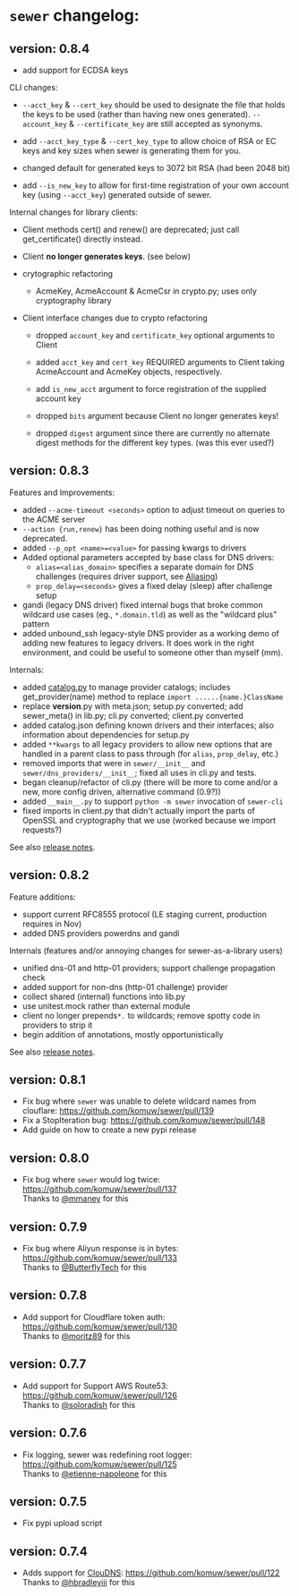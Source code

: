 # `sewer` changelog:

## **version:** 0.8.4

- add support for ECDSA keys

CLI changes:

- `--acct_key` & `--cert_key` should be used to designate the file that
  holds the keys to be used (rather than having new ones generated). 
  `--account_key` & `--certificate_key` are still accepted as synonyms.

- add `--acct_key_type` & `--cert_key_type` to allow choice of RSA or EC
  keys and key sizes when sewer is generating them for you.

- changed default for generated keys to 3072 bit RSA (had been 2048 bit)

- add `--is_new_key` to allow for first-time registration of your own
  account key (using `--acct_key`) generated outside of sewer.

Internal changes for library clients:

- Client methods cert() and renew() are deprecated; just call
  get_certificate() directly instead.

- Client **no longer generates keys**.  (see below)

- crytographic refactoring

  - AcmeKey, AcmeAccount & AcmeCsr in crypto.py; uses only cryptography library

- Client interface changes due to crypto refactoring

  - dropped `account_key` and `certificate_key` optional arguments to Client

  - added `acct_key` and `cert_key` REQUIRED arguments to Client taking
    AcmeAccount and AcmeKey objects, respectively.

  - add `is_new_acct` argument to force registration of the supplied account
    key

  - dropped `bits` argument because Client no longer generates keys!

  - dropped `digest` argument since there are currently no alternate digest
    methods for the different key types.  (was this ever used?)

## **version:** 0.8.3

Features and Improvements:
- added `--acme-timeout <seconds>` option to adjust timeout on queries to
  the ACME server
- `--action {run,renew}` has been doing nothing useful and is now deprecated.
- added `--p_opt <name>=<value>` for passing kwargs to drivers
- Added optional parameters accepted by base class for DNS drivers:
  - `alias=<alias_domain>` specifies a separate domain for DNS challenges
    (requires driver support, see [Aliasing](Aliasing))
  - `prop_delay=<seconds>` gives a fixed delay (sleep) after challenge setup
- gandi (legacy DNS driver) fixed internal bugs that broke common wildcard
  use cases (eg., `*.domain.tld`) as well as the "wildcard plus" pattern
- added unbound_ssh legacy-style DNS provider as a working demo of adding
  new features to legacy drivers.  It does work in the right environment, and
  could be useful to someone other than myself (mm).

Internals:
- added [catalog.py](catalog) to manage provider catalogs; includes
  get_provider(name) method to replace `import ......{name.}ClassName`
- replace __version__.py with meta.json; setup.py converted; add sewer_meta()
  in lib.py; cli.py converted; client.py converted
- added catalog.json defining known drivers and their interfaces; also
  information about dependencies for setup.py
- added `**kwargs` to all legacy providers to allow new options that are
  handled in a parent class to pass through (for `alias`, `prop_delay`, etc.)
- removed imports that were in `sewer/__init__` and
  `sewer/dns_providers/__init__`; fixed all uses in cli.py and tests.
- began cleanup/refactor of cli.py (there will be more to come and/or a new,
  more config driven, alternative command (0.9?))
- added `__main__.py` to support `python -m sewer` invocation of `sewer-cli`
- fixed imports in client.py that didn't actually import the parts of
  OpenSSL and cryptography that we use (worked because we import requests?)

See also [release notes](notes/0.8.3-notes).

## **version:** 0.8.2
Feature additions:

- support current RFC8555 protocol (LE staging current, production requires in Nov)
- added DNS providers powerdns and gandi

Internals (features and/or annoying changes for sewer-as-a-library users)

- unified dns-01 and http-01 providers; support challenge propagation check
- added support for non-dns (http-01 challenge) provider
- collect shared (internal) functions into lib.py
- use unitest.mock rather than external module
- client no longer prepends`*.` to wildcards; remove spotty code in providers to strip it
- begin addition of annotations, mostly opportunistically

See also [release notes](notes/0.8.2-notes).

## **version:** 0.8.1
- Fix bug where `sewer` was unable to delete wildcard names from clouflare: https://github.com/komuw/sewer/pull/139    
- Fix a StopIteration bug: https://github.com/komuw/sewer/pull/148   
- Add guide on how to create a new pypi release

## **version:** 0.8.0
- Fix bug where `sewer` would log twice: https://github.com/komuw/sewer/pull/137  
  Thanks to [@mmaney](https://github.com/mmaney) for this

## **version:** 0.7.9
- Fix bug where Aliyun response is in bytes: https://github.com/komuw/sewer/pull/133     
  Thanks to [@ButterflyTech](https://github.com/ButterflyTech) for this   

## **version:** 0.7.8
- Add support for Cloudflare token auth: https://github.com/komuw/sewer/pull/130       
  Thanks to [@moritz89](https://github.com/moritz89) for this   

## **version:** 0.7.7
- Add support for Support AWS Route53: https://github.com/komuw/sewer/pull/126      
  Thanks to [@soloradish](https://github.com/soloradish) for this

## **version:** 0.7.6
- Fix logging, sewer was redefining root logger: https://github.com/komuw/sewer/pull/125  
  Thanks to [@etienne-napoleone](https://github.com/etienne-napoleone) for this

## **version:** 0.7.5
- Fix pypi upload script

## **version:** 0.7.4
- Adds support for [ClouDNS](https://www.cloudns.net/): https://github.com/komuw/sewer/pull/122   
   Thanks to [@hbradleyiii](https://github.com/hbradleyiii) for this  
